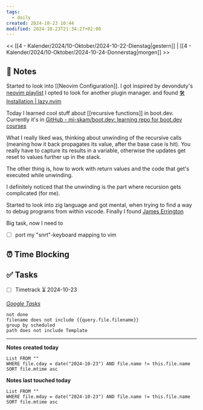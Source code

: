 ```yaml
---
tags:
  - daily
created: 2024-10-23 10:44
modified: 2024-10-23T21:34:27+02:00
---
```

<< [[4 - Kalender/2024/10-Oktober/2024-10-22-Dienstag|gestern]] | [[4 - Kalender/2024/10-Oktober/2024-10-24-Donnerstag|morgen]] >>

## 📝 Notes
Started to look into [[Neovim Configuration]].  I got inspired by devonduty's [neovim playlist](https://www.youtube.com/watch?v=cQ-7ex7je88&list=PLu-ydI-PCl0OEG0ZEqLRRuCrMJGAAI0tW&index=2) 
I opted to look for another plugin manager. and found [🛠️ Installation | lazy.nvim](https://lazy.folke.io/installation)

Today I learned cool stuff about [[recursive functions]] in boot.dev. Currently it's in [GitHub - mi-skam/boot.dev: learning repo for boot.dev courses](https://github.com/mi-skam/boot.dev)

What I really liked was, thinking about unwinding of the recursive calls (meaning how it back propagates its value, after the base case is hit). You really have to capture its results in a variable, otherwise the updates get reset to values further up in the stack.

The other thing is, how to work with return values and the code that get's executed while unwinding. 

I definitely noticed that the unwinding is the part where recursion gets complicated (for me).

Started to look into zig language and got mental, when trying to find a way to debug programs from within vscode. Finally I found [James Errington](https://jameserrington.github.io/blog/2024/debugging-zig/)


Big task, now I need to 
- [ ] port my "snrt"-keyboard mapping to vim

## ⏰ Time Blocking

## ✅ Tasks
- [ ] Timetrack ⏳ 2024-10-23

_[Google Tasks](https://calendar.google.com/calendar/u/0/r/tasks)_
```tasks
not done
filename does not include {{query.file.filename}}
group by scheduled
path does not include Template
```

---

**Notes created today**
```dataview
List FROM "" 
WHERE file.cday = date("2024-10-23") AND file.name != this.file.name
SORT file.mtime asc
```

 **Notes last touched today**
 
```dataview
List FROM "" 
WHERE file.mday = date("2024-10-23") AND file.name != this.file.name
SORT file.mtime asc
```